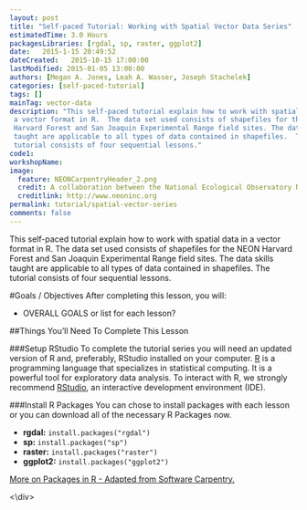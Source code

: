 ```yaml
---
layout: post
title: "Self-paced Tutorial: Working with Spatial Vector Data Series"
estimatedTime: 3.0 Hours
packagesLibraries: [rgdal, sp, raster, ggplot2]
date:   2015-1-15 20:49:52
dateCreated:   2015-10-15 17:00:00
lastModified: 2015-01-05 13:00:00
authors: [Megan A. Jones, Leah A. Wasser, Joseph Stachelek]
categories: [self-paced-tutorial]
tags: []
mainTag: vector-data
description: "This self-paced tutorial explain how to work with spatial data in
 a vector format in R.  The data set used consists of shapefiles for the NEON
 Harvard Forest and San Joaquin Experimental Range field sites. The data skills
 taught are applicable to all types of data contained in shapefiles.  The
 tutorial consists of four sequential lessons." 
code1: 
workshopName: 
image:
  feature: NEONCarpentryHeader_2.png
  credit: A collaboration between the National Ecological Observatory Network (NEON) and Data Carpentry
  creditlink: http://www.neoninc.org
permalink: tutorial/spatial-vector-series
comments: false
---
```


This self-paced tutorial explain how to work with spatial data in
 a vector format in R.  The data set used consists of shapefiles for the NEON
 Harvard Forest and San Joaquin Experimental Range field sites. The data skills
 taught are applicable to all types of data contained in shapefiles.  The
 tutorial consists of four sequential lessons. 


<div id="objectives" markdown="1">

#Goals / Objectives
After completing this lesson, you will:

 * OVERALL GOALS or list for each lesson? 


##Things You’ll Need To Complete This Lesson

###Setup RStudio
To complete the tutorial series you will need an updated version of R and,
 preferably, RStudio installed on your computer.
 <a href = "http://cran.r-project.org/">R</a> is a programming language
 that specializes in statistical computing. It is a powerful tool for
 exploratory data analysis. To interact with R, we strongly recommend 
<a href="http://www.rstudio.com/">RStudio</a>, an interactive development 
environment (IDE). 


###Install R Packages
You can chose to install packages with each lesson or you can download all 
of the necessary R Packages now. 

* **rgdal:** `install.packages("rgdal")`
* **sp:** `install.packages("sp")`
* **raster:** `install.packages("raster")`
* **ggplot2:** `install.packages("ggplot2")`

[More on Packages in R - Adapted from Software Carpentry.]({{site.baseurl}}R/Packages-In-R/)

<\div>


